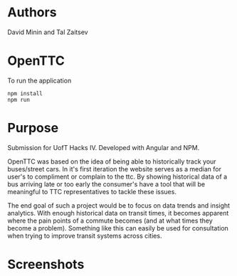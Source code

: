# Authors
David Minin and Tal Zaitsev

# OpenTTC
To run the application
```
npm install
npm run
```

# Purpose
Submission for UofT Hacks IV. Developed with Angular and NPM. 

OpenTTC was based on the idea of being able to historically track your buses/street cars. In it's first iteration the website serves as a median for user's to compliment or complain to the ttc. By showing historical data of a bus arriving late or too early the consumer's have a tool that will be meaningful to TTC representatives to tackle these issues.

The end goal of such a project would be to focus on data trends and insight analytics. With enough historical data on transit times, it becomes apparent where the pain points of a commute becomes (and at what times they become a problem). Something like this can easily be used for consultation when trying to improve transit systems across cities.

# Screenshots
